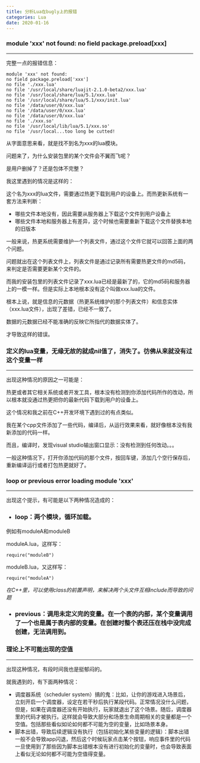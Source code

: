 ```yaml
---
title: 分析Lua在bugly上的报错
categories: Lua
date: 2020-01-16
---
```


### module 'xxx' not found: no field package.preload[xxx]
---

完整一点的报错信息：
```
module 'xxx' not found: 
no field package.preload['xxx'] 
no file './xxx.lua' 
no file '/usr/local/share/luajit-2.1.0-beta2/xxx.lua' 
no file '/usr/local/share/lua/5.1/xxx.lua' 
no file '/usr/local/share/lua/5.1/xxx/init.lua' 
no file '/data/user/0/xxx.lua' 
no file '/data/user/0/xxx.lua' 
no file '/data/user/0/xxx.lua' 
no file './xxx.so' 
no file '/usr/local/lib/lua/5.1/xxx.so' 
no file '/usr/local...too long be cutted!
```

从字面意思来看，就是找不到名为xxx的lua模块。

问题来了，为什么安装包里的某个文件会不翼而飞呢？

是用户删掉了？还是包体不完整？

我这里遇到的情况是这样的：

这个名为xxx的lua文件，需要通过热更下载到用户的设备上。而热更新系统有一套方法来判断：
* 哪些文件本地没有，因此需要从服务器上下载这个文件到用户设备上
* 哪些文件本地和服务器上有差异，这个时候也需要重新下载这个文件替换本地的旧版本

一般来说，热更系统需要维护一个列表文件，通过这个文件它就可以回答上面的两个问题。

问题就出在这个列表文件上，列表文件是通过记录所有需要热更文件的md5码，来判定是否需要更新某个文件的。

而我的安装包里的列表文件记录了xxx.lua已经是最新了的，它的md5码和服务器上的一模一样。但是实际上本地根本没有这个叫做xxx.lua的文件。

根本上说，就是信息的元数据（热更系统维护的那个列表文件）和信息实体（xxx.lua文件），出现了差错，已经不一致了。

数据的元数据已经不能准确的反映它所指代的数据实体了。

才导致这样的错误。

### 定义的lua变量，无缘无故的就成nil值了，消失了。彷佛从来就没有过这个变量一样
---

出现这种情况的原因之一可能是：

热更或者其它相关系统或者开发工具，根本没有检测到你添加代码所作的改动，所以根本就没通过热更把你的最新代码下载到用户的设备上。

这个情况和我之前在C++开发环境下遇到过的有点类似。

我在某个cpp文件添加了一些代码，编译后，从运行效果来看，就好像根本没有我新添加的代码一样。

而且，编译时，发现visual studio输出窗口显示：没有检测到任何改动。。。

一般这种情况下，打开你添加代码的那个文件，按回车键，添加几个空行保存后，重新编译运行或者打包热更就好了。

### loop or previous error loading module 'xxx'
---

出现这个提示，有可能是以下两种情况造成的：
* ### loop：两个模块，循环加载。

例如有moduleA和moduleB

moduleA.lua，这样写：
```
require("moduleB")
```

moduleB.lua，又这样写：
```
require("moduleA")
```

*在C++里，可以使用class的前置声明，来解决两个头文件互相include而导致的问题*

* ### previous：调用未定义完的变量。在一个表的内部，某个变量调用了一个也是属于表内部的变量。在创建时整个表还压在栈中没完成创建，无法调用到。


### 理论上不可能出现的空值
---

出现这种情况，有段时间我也是挺郁闷的。

就我遇到的，有下面两种情况：
* 调度器系统（scheduler system）搞的鬼：比如，让你的游戏进入场景后，立刻开启一个调度器，设定在若干秒后执行某段代码。正常情况没什么问题，但是，如果在调度器还没有开始执行，玩家就退出了这个场景。随后，调度器里的代码才被执行。这样就会导致大部分和场景生命周期相关的变量都是一个空值。包括那些看似如论如何都不可能为空的变量，比如场景本身。
* 脚本出错，导致后续逻辑没有执行（包括初始化某些变量的逻辑）：脚本出错一般不会导致app闪退，然后这个时候玩家点击某个按钮，响应事件里的代码一旦使用到了那些因为脚本出错根本没有进行初始化的变量时，也会导致表面上看似无论如何都不可能为空值得变量。




